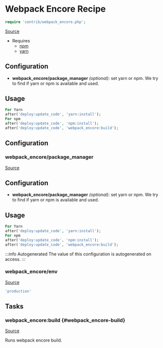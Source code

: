 <!-- DO NOT EDIT THIS FILE! -->
<!-- Instead edit contrib/webpack_encore.php -->
<!-- Then run bin/docgen -->

# Webpack Encore Recipe

```php
require 'contrib/webpack_encore.php';
```

[Source](/contrib/webpack_encore.php)

* Requires
  * [npm](/docs/contrib/npm.md)
  * [yarn](/docs/contrib/yarn.md)


## Configuration
- **webpack_encore/package_manager** *(optional)*: set yarn or npm. We try to find if yarn or npm is available and used.
## Usage
```php
For Yarn
after('deploy:update_code', 'yarn:install');
For npm
after('deploy:update_code', 'npm:install');
after('deploy:update_code', 'webpack_encore:build');
```


## Configuration
### webpack_encore/package_manager
[Source](https://github.com/deployphp/deployer/blob/master/contrib/webpack_encore.php#L25)

## Configuration
- **webpack_encore/package_manager** *(optional)*: set yarn or npm. We try to find if yarn or npm is available and used.
## Usage
```php
For Yarn
after('deploy:update_code', 'yarn:install');
For npm
after('deploy:update_code', 'npm:install');
after('deploy:update_code', 'webpack_encore:build');
```
:::info Autogenerated
The value of this configuration is autogenerated on access.
:::




### webpack_encore/env
[Source](https://github.com/deployphp/deployer/blob/master/contrib/webpack_encore.php#L33)



```php title="Default value"
'production'
```



## Tasks

### webpack_encore\:build {#webpack_encore-build}
[Source](https://github.com/deployphp/deployer/blob/master/contrib/webpack_encore.php#L36)

Runs webpack encore build.




